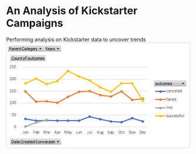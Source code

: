 # An Analysis of Kickstarter Campaigns
Performing analysis on Kickstarter data to uncover trends
<img src = "https://github.com/GPT2099/Kickstarter-Analysis/blob/main/Outcomes%20based%20on%20launch%20date.png" />
